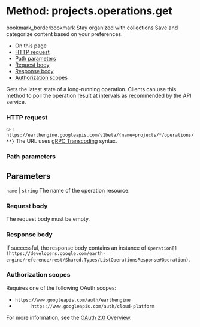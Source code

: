  
#  Method: projects.operations.get
bookmark_borderbookmark Stay organized with collections  Save and categorize content based on your preferences. 
  * On this page
  * [HTTP request](https://developers.google.com/earth-engine/reference/rest/v1beta/projects.operations/get#http-request)
  * [Path parameters](https://developers.google.com/earth-engine/reference/rest/v1beta/projects.operations/get#path-parameters)
  * [Request body](https://developers.google.com/earth-engine/reference/rest/v1beta/projects.operations/get#request-body)
  * [Response body](https://developers.google.com/earth-engine/reference/rest/v1beta/projects.operations/get#response-body)
  * [Authorization scopes](https://developers.google.com/earth-engine/reference/rest/v1beta/projects.operations/get#authorization-scopes)


Gets the latest state of a long-running operation. Clients can use this method to poll the operation result at intervals as recommended by the API service.
### HTTP request
`GET https://earthengine.googleapis.com/v1beta/{name=projects/*/operations/**}`
The URL uses [gRPC Transcoding](https://google.aip.dev/127) syntax.
### Path parameters
Parameters  
---  
`name` |  `string` The name of the operation resource.  
### Request body
The request body must be empty.
### Response body
If successful, the response body contains an instance of `Operation[](https://developers.google.com/earth-engine/reference/rest/Shared.Types/ListOperationsResponse#Operation)`.
### Authorization scopes
Requires one of the following OAuth scopes:
  * `https://www.googleapis.com/auth/earthengine`
  * `      https://www.googleapis.com/auth/cloud-platform`


For more information, see the [OAuth 2.0 Overview](https://developers.google.com/identity/protocols/OAuth2).
